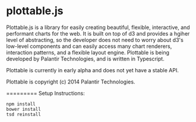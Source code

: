 plottable.js
============

Plottable.js is a library for easily creating beautiful, flexible, interactive, and performant charts for the web. It is built on top of d3 and provides a hgiher level of abstracting, so the developer does not need to worry about d3's low-level components and can easily access many chart renderers, interaction patterns, and a flexible layout engine. Plottable is being developed by Palantir Technologies, and is written in Typescript.

Plottable is currently in early alpha and does not yet have a stable API.

Plottable is copyright (c) 2014 Palantir Technologies.


=========
Setup Instructions:

    npm install
    bower install
    tsd reinstall

